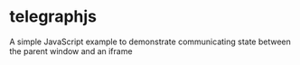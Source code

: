 telegraphjs
========

A simple JavaScript example to demonstrate communicating state between the parent window and an iframe
